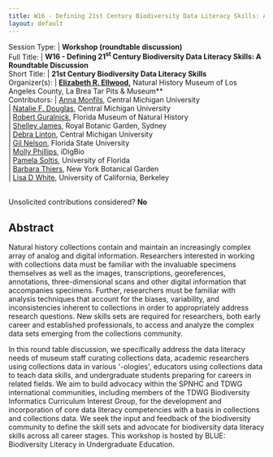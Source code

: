 ```yaml
---
title: W16 - Defining 21st Century Biodiversity Data Literacy Skills: A Roundtable Discussion
layout: default
---
```



Session Type: | **Workshop (roundtable discussion)**  
Full Title:   | **W16 - Defining 21<sup>st</sup> Century Biodiversity Data Literacy Skills: A Roundtable Discussion**  
Short Title:  | **21st Century Biodiversity Data Literacy Skills**  
Organizer(s): | **[Elizabeth R. Ellwood](mailto:lellwood@tarpits.org),** Natural History Museum of Los Angeles County, La Brea Tar Pits & Museum**  
Contributors: | [Anna Monfils](mailto:monfi1ak@cmich.edu), Central Michigan University  
              | [Natalie F. Douglas](mailto:dougl1nm@cmich.edu), Central Michigan University  
              | [Robert Guralnick](mailto:robgur@gmail.com), Florida Museum of Natural History  
              | [Shelley James](mailto:Shelley.James@rbgsyd.nsw.gov.au), Royal Botanic Garden, Sydney  
              | [Debra Linton](mailto:linto1dl@cmich.edu), Central Michigan University  
              | [Gil Nelson](mailto:gnelson@bio.fsu.edu), Florida State University  
              | [Molly Phillips](mailto:mphillips@flmnh.ufl.edu), iDigBio  
              | [Pamela Soltis](mailto:psoltis@flmnh.ufl.edu), University of Florida  
              | [Barbara Thiers](mailto:bthiers@nybg.org), New York Botanical Garden  
              | [Lisa D White](mailto:ldwhite@berkeley.edu), University of California, Berkeley  


<p><br />Unsolicited contributions considered?  <strong>No</strong></p>  

<!--
**Number of 80-minute sessions requested: 1**
-->

## Abstract  

Natural history collections contain and maintain an increasingly complex array of analog and digital information. Researchers interested in working with collections data must be familiar with the invaluable specimens themselves as well as the images, transcriptions, georeferences, annotations, three-dimensional scans and other digital information that accompanies specimens. Further, researchers must be familiar with analysis techniques that account for the biases, variability, and inconsistencies inherent to collections in order to appropriately address research questions. New skills sets are required for researchers, both early career and established professionals, to access and analyze the complex data sets emerging from the collections community.  

In this round table discussion, we specifically address the data literacy needs of museum staff curating collections data, academic researchers using collections data in various '-ologies', educators using collections data to teach data skills, and undergraduate students preparing for careers in related fields. We aim to build advocacy within the SPNHC and TDWG international communities, including members of the TDWG Biodiversity Informatics Curriculum Interest Group, for the development and incorporation of core data literacy competencies with a basis in collections and collections data. We seek the input and feedback of the biodiversity community to define the skill sets and advocate for biodiversity data literacy skills across all career stages. This workshop is hosted by BLUE: Biodiversity Literacy in Undergraduate Education.  

